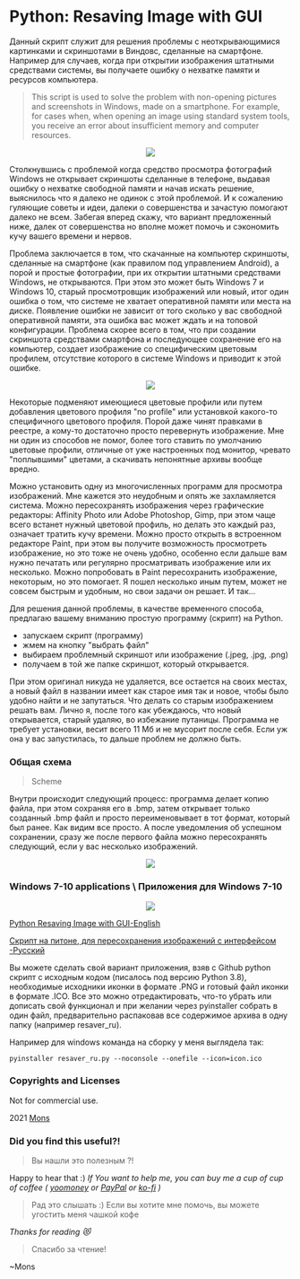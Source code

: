 # Python: Resaving Image with GUI

Данный скрипт служит для решения проблемы с неоткрывающимися картинками и скриншотами в Виндовс, сделанные на смартфоне. Например для случаев, когда при открытии изображения штатными средствами системы, вы получаете ошибку о нехватке памяти и ресурсов компьютера.

> This script is used to solve the problem with non-opening pictures and screenshots in Windows, made on a smartphone. For example, for cases when, when opening an image using standard system tools, you receive an error about insufficient memory and computer resources.

<p align="center">
  <img src="https://github.com/blyamur/Python-Resaving-Image-with-GUI/blob/main/main.png" />
</p>

Столкнувшись с проблемой когда средство просмотра фотографий Windows не открывает скриншоты сделанные в телефоне, выдавая ошибку о нехватке свободной памяти и начав искать решение, выяснилось что я далеко не одинок с этой проблемой. И к сожалению гуляющие советы и идеи, далеки о совершенства и зачастую помогают далеко не всем. Забегая вперед скажу, что вариант предложенный ниже, далек от совершенства но вполне может помочь и сэкономить кучу вашего времени и нервов. <!--more-->

Проблема заключается в том, что скачанные на компьютер скриншоты, сделанные на смартфоне (как правилом под управлением Android), а порой и простые фотографии, при их открытии штатными средствами Windows, не открываются. При этом это может быть Windows 7 и Windows 10, старый просмотровщик изображений или новый, итог один ошибка о том, что системе не хватает оперативной памяти или места на диске. Появление ошибки не зависит от того сколько у вас свободной оперативной памяти, эта ошибка вас может ждать и на топовой конфигурации. Проблема скорее всего в том, что при создании скриншота средствами смартфона и последующее сохранение его на  компьютер, создает изображение со специфическим цветовым профилем, отсутствие которого в системе Windows и приводит к этой ошибке. 

<p align="center">
  <img src="https://github.com/blyamur/Python-Resaving-Image-with-GUI/blob/main/error.jpg" />
</p>

Некоторые подменяют имеющиеся цветовые профили или путем добавления цветового профиля "no profile" или установкой какого-то специфичного цветового профиля. Порой даже чинят правками в реестре, а кому-то достаточно просто перевернуть изображение. Мне ни один из способов не помог, более того ставить по умолчанию цветовые профили, отличные от уже настроенных под монитор, чревато "поплывшими" цветами, а скачивать непонятные архивы вообще вредно. 

Можно установить одну из многочисленных программ для просмотра изображений. Мне кажется это неудобным и опять же захламляется система. Можно пересохранять изображения через графические редакторы: Affinity Photo или Adobe Photoshop, Gimp, при этом чаще всего встанет нужный цветовой профиль, но делать это каждый раз, означает тратить кучу времени. Можно просто открыть в встроенном редакторе Paint, при этом вы получите возможность просмотреть изображение, но это тоже не очень удобно, особенно если дальше вам нужно печатать или регулярно просматривать изображение или их несколько. Можно попробовать в Paint пересохранить изображение, некоторым, но это помогает. Я пошел несколько иным путем, может не совсем быстрым и удобным, но свои задачи он решает. И так...

Для решения данной проблемы, в качестве временного способа, предлагаю вашему вниманию простую программу (скрипт) на Python.

- запускаем скрипт (программу)
- жмем на кнопку "выбрать файл"
- выбираем проблемный скриншот или изображение (.jpeg, .jpg, .png)
- получаем в той же папке скриншот, который открывается. 

При этом оригинал никуда не удаляется, все остается на своих местах, а новый файл в названии имеет как старое имя так и новое, чтобы было удобно найти и не запутаться. Что делать со старым изображением решать вам. Лично я, после того как убеждаюсь, что новый открывается, старый удаляю, во избежание путаницы. Программа не требует установки, весит всего 11 Мб и не мусорит после себя. Если уж она у вас запустилась, то дальше проблем не должно быть.
       
        
### Общая схема
> Scheme

Внутри происходит следующий процесс: программа делает копию файла, при этом сохраняя его в .bmp, затем открывает только созданный .bmp файл и просто переименовывает в тот формат, который был ранее. Как видим все просто. А после уведомления об успешном сохранении, сразу же после первого файла можно пересохранять следующий, если у вас несколько изображений.  

<p align="center">
  <img src="https://github.com/blyamur/Python-Resaving-Image-with-GUI/blob/main/process_2.png" />
</p>

### Windows 7-10 applications \ Приложения для Windows 7-10 

<p align="center">
  <img src="https://github.com/blyamur/Python-Resaving-Image-with-GUI/blob/main/process.png" />
</p>

[Python Resaving Image with GUI-English](https://github.com/blyamur/Python-Resaving-Image-with-GUI/releases/tag/v1.1)

[Скрипт на питоне, для пересохранения изображений с интерфейсом -Русский](https://github.com/blyamur/Python-Resaving-Image-with-GUI/releases/tag/v1.0)

Вы можете сделать свой вариант приложения, взяв с Github python скрипт с исходным кодом (писалось под версию Python 3.8), необходимые исходники иконки в формате .PNG и готовый файл иконки в формате .ICO. Все это можно отредактировать, что-то убрать или дописать свой функционал и при желании через pyinstaller собрать в один файл, предварительно распаковав все содержимое архива в одну папку (например resaver_ru).

Например для windows команда на сборку у меня выглядела так:

``` 
pyinstaller resaver_ru.py --noconsole --onefile --icon=icon.ico
```

### Copyrights and Licenses
Not for commercial use.

2021  [Mons](https://blog.mons.ws)


### Did you find this useful?!
> Вы нашли это  полезным ?!

Happy to hear that :) *If You want to help me, you can buy me a cup of cup of coffee ( [yoomoney](https://yoomoney.ru/to/41001158104834) or [PayPal](https://paypal.me/enkonu) or [ko-fi](https://ko-fi.com/W7W460SQ3) )*

> Рад это слышать :) Если вы хотите мне помочь, вы можете угостить меня чашкой кофе



*Thanks for reading :heart_eyes_cat:*
> Спасибо за чтение!

~Mons

